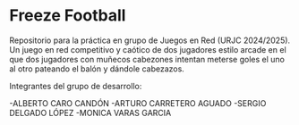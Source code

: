 # Freeze Football

Repositorio para la práctica en grupo de Juegos en Red (URJC 2024/2025). Un juego en red competitivo y caótico de dos jugadores estilo arcade en el que dos jugadores con muñecos cabezones intentan meterse goles el uno al otro pateando el balón y dándole cabezazos.

Integrantes del grupo de desarrollo:

-ALBERTO CARO CANDÓN
-ARTURO CARRETERO AGUADO
-SERGIO DELGADO LÓPEZ
-MONICA VARAS GARCIA
